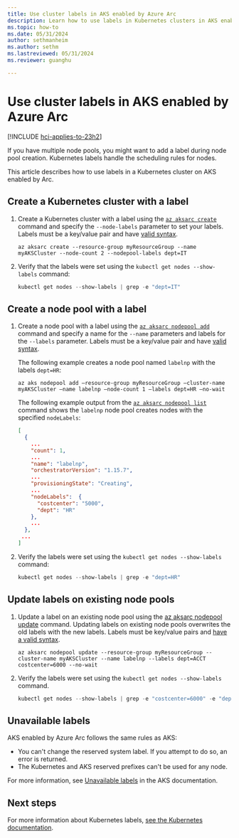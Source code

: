 ```yaml
---
title: Use cluster labels in AKS enabled by Azure Arc
description: Learn how to use labels in Kubernetes clusters in AKS enabled by Arc.
ms.topic: how-to
ms.date: 05/31/2024
author: sethmanheim
ms.author: sethm 
ms.lastreviewed: 05/31/2024
ms.reviewer: guanghu

---
```


# Use cluster labels in AKS enabled by Azure Arc

[!INCLUDE [hci-applies-to-23h2](includes/hci-applies-to-23h2.md)]

If you have multiple node pools, you might want to add a label during node pool creation. Kubernetes labels handle the scheduling rules for nodes.

This article describes how to use labels in a Kubernetes cluster on AKS enabled by Arc.

## Create a Kubernetes cluster with a label

1. Create a Kubernetes cluster with a label using the [`az aksarc create`](/cli/azure/aksarc#az-aksarc-create) command and specify the `--node-labels` parameter to set your labels. Labels must be a key/value pair and have [valid syntax](https://kubernetes.io/docs/concepts/overview/working-with-objects/labels/#syntax-and-character-set).

   ```azurecli
   az aksarc create --resource-group myResourceGroup --name myAKSCluster --node-count 2 --nodepool-labels dept=IT
   ```

1. Verify that the labels were set using the `kubectl get nodes --show-labels` command:

   ```powershell
   kubectl get nodes --show-labels | grep -e "dept=IT"
   ```

## Create a node pool with a label

1. Create a node pool with a label using the [`az aksarc nodepool add`](/cli/azure/aksarc/nodepool#az-aksarc-nodepool-add) command and specify a name for the `--name` parameters and labels for the `--labels` parameter. Labels must be a key/value pair and have [valid syntax](https://kubernetes.io/docs/concepts/overview/working-with-objects/labels/#syntax-and-character-set).

   The following example creates a node pool named `labelnp` with the labels `dept=HR`:

   ```azurecli
   az aks nodepool add –resource-group myResourceGroup –cluster-name myAKSCluster –name labelnp –node-count 1 –labels dept=HR –no-wait
   ```

   The following example output from the [`az aksarc nodepool list`](/cli/azure/aksarc/nodepool#az-aksarc-nodepool-list) command shows the `labelnp` node pool creates nodes with the specified `nodeLabels`:

   ```json
   [
     {
       ...
       "count": 1,
       ...
       "name": "labelnp",
       "orchestratorVersion": "1.15.7",
       ...
       "provisioningState": "Creating",
       ...
       "nodeLabels":  {
         "costcenter": "5000",
         "dept": "HR"
       },
       ...
     },
    ...
   ]
   ```

1. Verify the labels were set using the `kubectl get nodes --show-labels` command:

   ```powershell
   kubectl get nodes --show-labels | grep -e "dept=HR"
   ```

## Update labels on existing node pools

1. Update a label on an existing node pool using the [az aksarc nodepool update](/cli/azure/aksarc/nodepool#az-aksarc-nodepool-update) command. Updating labels on existing node pools overwrites the old labels with the new labels. Labels must be key/value pairs and [have a valid syntax](https://kubernetes.io/docs/concepts/overview/working-with-objects/labels/#syntax-and-character-set).

   ```azurecli
   az aksarc nodepool update --resource-group myResourceGroup --cluster-name myAKSCluster --name labelnp --labels dept=ACCT costcenter=6000 --no-wait
   ```

2. Verify the labels were set using the `kubectl get nodes --show-labels` command.

   ```powershell
   kubectl get nodes --show-labels | grep -e "costcenter=6000" -e "dept=ACCT"
   ```

## Unavailable labels

AKS enabled by Azure Arc follows the same rules as AKS:

- You can't change the reserved system label. If you attempt to do so, an error is returned.
- The Kubernetes and AKS reserved prefixes can't be used for any node.

For more information, see [Unavailable labels](/azure/aks/use-labels#unavailable-labels) in the AKS documentation.

## Next steps

For more information about Kubernetes labels, [see the Kubernetes documentation](https://kubernetes.io/docs/concepts/overview/working-with-objects/labels/).
